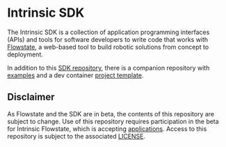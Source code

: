 <!--
Copyright 2023 Intrinsic Innovation LLC
-->
# Intrinsic SDK

The Intrinsic SDK is a collection of application programming interfaces
(APIs) and tools for software developers to write code that works with
[Flowstate](https://intrinsic.ai/flowstate), a web-based tool to build
robotic solutions from concept to deployment.

In addition to this
[SDK repository](https://github.com/intrinsic-dev/sdk), there is a
companion repository with
[examples](https://github.com/intrinsic-dev/sdk-examples) and a dev container
[project template](https://github.com/intrinsic-dev/project-template).

## Disclaimer

As Flowstate and the SDK are in beta, the contents of this repository are
subject to change.
Use of this repository requires participation in the beta for Intrinsic
Flowstate, which is accepting [applications](https://intrinsic.ai/beta).
Access to this repository is subject to the associated [LICENSE](LICENSE).
